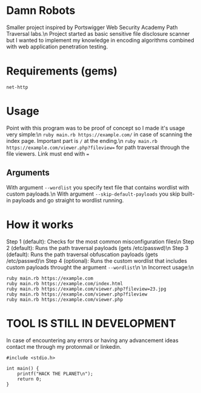 # Damn Robots
Smaller project inspired by Portswigger Web Security Academy Path Traversal labs.\n
Project started as basic sensitive file disclosure scanner but I wanted to implement my knowledge in encoding algorithms combined with web application penetration testing.

# Requirements (gems)
```
net-http
```

# Usage
Point with this program was to be proof of concept so I made it's usage very simple:\n
`ruby main.rb https://example.com/` in case of scanning the index page. Important part is `/` at the ending.\n
`ruby main.rb https://example.com/viewer.php?fileview=` for path traversal through the file viewers. Link must end with `=`
## Arguments
With argument `--wordlist` you specify text file that contains wordlist with custom payloads.\n
With argument `--skip-default-payloads` you skip built-in payloads and go straight to wordlist running.

# How it works
Step 1 (default): Checks for the most common misconfiguration files\n
Step 2 (default): Runs the path traversal payloads (gets /etc/passwd)\n
Step 3 (default): Runs the path traversal obfuscation payloads (gets /etc/passwd)\n
Step 4 (optional): Runs the custom wordlist that includes custom payloads throught the argument `--wordlist`\n
\n
Incorrect usage:\n
```
ruby main.rb https://example.com
ruby main.rb https://example.com/index.html
ruby main.rb https://example.com/viewer.php?fileview=23.jpg
ruby main.rb https://example.com/viewer.php?fileview
ruby main.rb https://example.com/viewer.php
```

# TOOL IS STILL IN DEVELOPMENT

In case of encountering any errors or having any advancement ideas contact me through my protonmail or linkedin.

```
#include <stdio.h>

int main() {
    printf("HACK THE PLANET\n");
    return 0;
}
```
